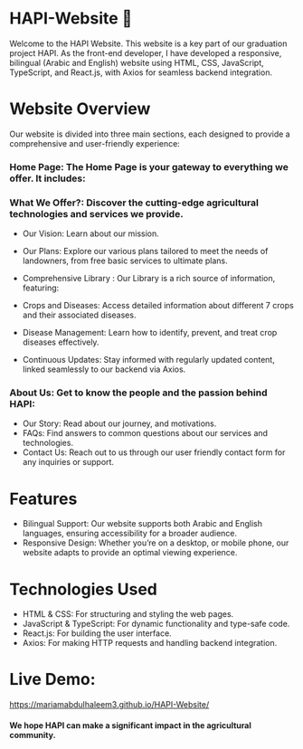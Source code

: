 # HAPI-Website 🌱
Welcome to the HAPI Website. This website is a key part of our graduation project HAPI. As the front-end developer, I have developed a responsive, bilingual (Arabic and English) website using HTML, CSS, JavaScript, TypeScript, and React.js, with Axios for seamless backend integration.

# Website Overview
Our website is divided into three main sections, each designed to provide a comprehensive and user-friendly experience:
 
 ### Home Page: The Home Page is your gateway to everything we offer. It includes:

 ### What We Offer?: Discover the cutting-edge agricultural technologies and services we provide.
- Our Vision: Learn about our mission.
- Our Plans: Explore our various plans tailored to meet the needs of landowners, from free basic services to ultimate plans.
- Comprehensive Library :
   Our Library is a rich source of information, featuring:

- Crops and Diseases: Access detailed information about different 7 crops and their associated diseases.
- Disease Management: Learn how to identify, prevent, and treat crop diseases effectively.
- Continuous Updates: Stay informed with regularly updated content, linked seamlessly to our backend via Axios.
  
### About Us: Get to know the people and the passion behind HAPI:

- Our Story: Read about our journey, and motivations.
- FAQs: Find answers to common questions about our services and technologies.
- Contact Us: Reach out to us through our user friendly contact form for any inquiries or support.
  
# Features
- Bilingual Support: Our website supports both Arabic and English languages, ensuring accessibility for a broader audience.
- Responsive Design: Whether you’re on a desktop, or mobile phone, our website adapts to provide an optimal viewing experience.
# Technologies Used
- HTML & CSS: For structuring and styling the web pages.
- JavaScript & TypeScript: For dynamic functionality and type-safe code.
- React.js: For building the user interface.
- Axios: For making HTTP requests and handling backend integration.
# Live Demo:
https://mariamabdulhaleem3.github.io/HAPI-Website/
#### We hope HAPI can make a significant impact in the agricultural community.
